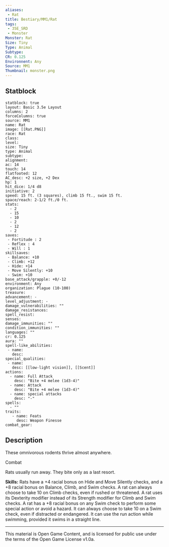 ```yaml
---
aliases:
 - Rat
title: Bestiary/MM1/Rat
tags: 
 - 35E_SRD
 - Monster
Monster: Rat
Size: Tiny
Type: Animal
Subtype: 
CR: 0.125
Environnent: Any
Source: MM1
Thumbnail: monster.png
---
```


## Statblock

```statblock
statblock: true
layout: Basic 3.5e Layout
columns: 2
forceColumns: true
source: MM1 
name: Rat
image: [[Rat.PNG]]
race: Rat
class: 
level: 
size: Tiny
type: Animal
subtype: 
alignment: 
ac: 14
touch: 14
flatfooted: 12
AC_desc: +2 size, +2 Dex
hp: 1
hit_dice: 1/4 d8
initiative: 2
speed: 15 ft. (3 squares), climb 15 ft., swim 15 ft.
space/reach: 2-1/2 ft./0 ft.
stats:
  - 2
  - 15
  - 10
  - 2
  - 12
  - 2
saves:
 - Fortitude : 2
 - Reflex : 4
 - Will : 1
skillsaves:
 - Balance: +10
 - Climb: +12
 - Hide: +14
 - Move Silently: +10
 - Swim: +10
base_attack/grapple: +0/-12
environment: Any
organization: Plague (10-100)
treasure: 
advancement: -
level_adjustment: -
damage_vulnerabilities: ""
damage_resistances: 
spell_resist: 
senses: 
damage_immunities: ""
condition_immunities: ""
languages: ""
cr: 0.125
aura: ""
spell-like_abilities:
 - name: 
   desc: 
special_qualities:
 - name:
   desc: [[low-light vision]], [[Scent]]
actions:
  - name: Full Attack
    desc: "Bite +4 melee (1d3-4)"
  - name: Attack
    desc: "Bite +4 melee (1d3-4)"
  - name: special attacks
    desc: "-"
spells:
  - ""
traits:
   - name: Feats
     desc: Weapon Finesse
combat_gear:  
```

## Description



These omnivorous rodents thrive almost anywhere.

Combat

Rats usually run away. They bite only as a last resort.


**Skills:** Rats have a +4 racial bonus on Hide and Move Silently checks, and a +8 racial bonus on Balance, Climb, and Swim checks. A rat can always choose to take 10 on Climb checks, even if rushed or threatened. A rat uses its Dexterity modifier instead of its Strength modifier for Climb and Swim checks. A rat has a +8 racial bonus on any Swim check to perform some special action or avoid a hazard. It can always choose to take 10 on a Swim check, even if distracted or endangered. It can use the run action while swimming, provided it swims in a straight line.

---

This material is Open Game Content, and is licensed for public use under the terms of the Open Game License v1.0a.
